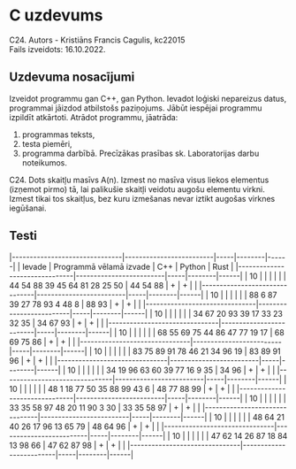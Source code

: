 # C uzdevums
C24. Autors - Kristiāns Francis Cagulis, kc22015  
Fails izveidots: 16.10.2022.  


## Uzdevuma nosacījumi
Izveidot programmu gan C++, gan Python. Ievadot loģiski nepareizus datus, programmai jāizdod atbilstošs paziņojums.
Jābūt iespējai programmu izpildīt atkārtoti. Atrādot programmu, jāatrāda:
  1. programmas teksts,
  2. testa piemēri,
  3. programma darbībā.
Precīzākas prasības sk. Laboratorijas darbu noteikumos.  

C24. Dots skaitļu masīvs A(n). Izmest no masīva visus liekos elementus (izņemot pirmo) tā, lai palikušie skaitļi veidotu augošu elementu virkni.
Izmest tikai tos skaitļus, bez kuru izmešanas nevar iztikt augošas virknes iegūšanai.

## Testi

|-------------------------------|-------------------------|-----|--------|------|
| Ievade                        | Programmā vēlamā izvade | C++ | Python | Rust |
|-------------------------------|-------------------------|-----|--------|------|
| 10                            |                         |     |        |      |
| 44 54 88 39 45 64 81 28 25 50 | 44 54 88                | +   | +      |      |
|-------------------------------|-------------------------|-----|--------|------|
| 10                            |                         |     |        |      |
| 88 6 87 39 27 78 93 4 48 8    | 88 93                   | +   | +      |      |
|-------------------------------|-------------------------|-----|--------|------|
| 10                            |                         |     |        |      |
| 34 67 20 93 39 17 33 23 32 35 | 34 67 93                | +   | +      |      |
|-------------------------------|-------------------------|-----|--------|------|
| 10                            |                         |     |        |      |
| 68 55 69 75 44 86 47 77 19 17 | 68 69 75 86             | +   | +      |      |
|-------------------------------|-------------------------|-----|--------|------|
| 10                            |                         |     |        |      |
| 83 75 89 91 78 46 21 34 96 19 | 83 89 91 96             | +   | +      |      |
|-------------------------------|-------------------------|-----|--------|------|
| 10                            |                         |     |        |      |
| 34 19 96 63 60 39 77 16 9 35  | 34 96                   | +   | +      |      |
|-------------------------------|-------------------------|-----|--------|------|
| 10                            |                         |     |        |      |
| 48 1 18 77 50 35 88 99 43 6   | 48 77 88 99             | +   | +      |      |
|-------------------------------|-------------------------|-----|--------|------|
| 10                            |                         |     |        |      |
| 33 35 58 97 48 20 11 90 3 30  | 33 35 58 97             | +   | +      |      |
|-------------------------------|-------------------------|-----|--------|------|
| 10                            |                         |     |        |      |
| 48 64 21 40 26 17 96 13 65 79 | 48 64 96                | +   | +      |      |
|-------------------------------|-------------------------|-----|--------|------|
| 10                            |                         |     |        |      |
| 47 62 14 26 87 18 84 13 98 66 | 47 62 87 98             | +   | +      |      |
|-------------------------------|-------------------------|-----|--------|------|
